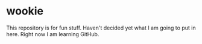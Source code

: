 # wookie

This repository is for fun stuff.  Haven't decided yet what I am going to put in here. Right now I am learning GitHub. 
